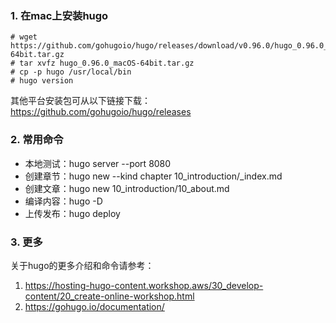 ### 1. 在mac上安装hugo

```
# wget https://github.com/gohugoio/hugo/releases/download/v0.96.0/hugo_0.96.0_macOS-64bit.tar.gz
# tar xvfz hugo_0.96.0_macOS-64bit.tar.gz
# cp -p hugo /usr/local/bin
# hugo version
```

其他平台安装包可从以下链接下载：
https://github.com/gohugoio/hugo/releases

### 2. 常用命令

- 本地测试：hugo server --port 8080
- 创建章节：hugo new --kind chapter 10_introduction/_index.md
- 创建文章：hugo new 10_introduction/10_about.md
- 编译内容：hugo -D
- 上传发布：hugo deploy

### 3. 更多

关于hugo的更多介绍和命令请参考：
1. https://hosting-hugo-content.workshop.aws/30_develop-content/20_create-online-workshop.html
2. https://gohugo.io/documentation/